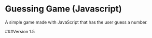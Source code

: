 # Guessing Game (Javascript)
A simple game made with JavaScript that has the user guess a number.

###Version 1.5
